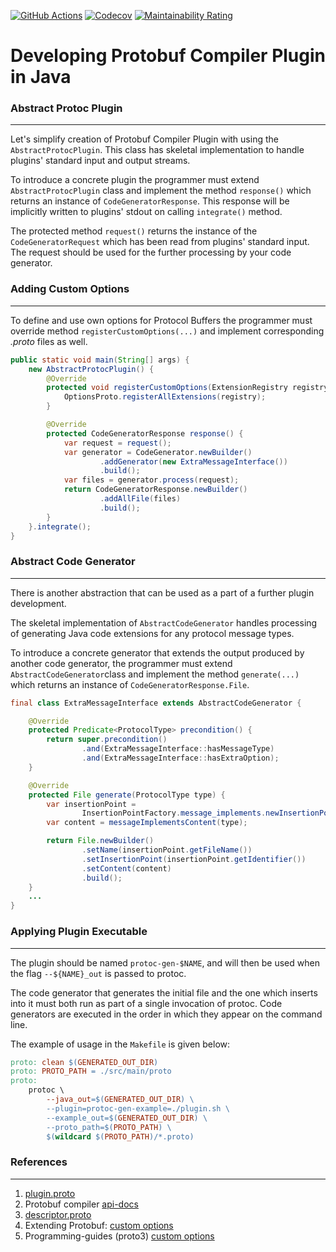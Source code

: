 [![GitHub Actions](https://github.com/raccoons-co/abstract-protobuf-plugin/actions/workflows/maven.yml/badge.svg)](https://github.com/raccoons-co/jru-telegrambot/actions)
[![Codecov](https://codecov.io/gh/raccoons-co/abstract-protobuf-plugin/graph/badge.svg?token=y9xaNeJ4Lz)](https://codecov.io/gh/raccoons-co/abstract-protobuf-plugin)
[![Maintainability Rating](https://sonarcloud.io/api/project_badges/measure?project=raccoons-co_abstract-protobuf-plugin&metric=sqale_rating)](https://sonarcloud.io/summary/new_code?id=raccoons-co_abstract-protobuf-plugin)

# Developing Protobuf Compiler Plugin in Java

### Abstract Protoc Plugin

---

Let's simplify creation of Protobuf Compiler Plugin with using the
`AbstractProtocPlugin`. This class has skeletal implementation to handle
plugins' standard input and output streams.

To introduce a concrete plugin the programmer must extend `AbstractProtocPlugin`
class and implement the method `response()` which returns an instance of 
`CodeGeneratorResponse`. This response will be implicitly written to plugins'
stdout on calling `integrate()` method.

The protected method `request()` returns the instance of the 
`CodeGeneratorRequest` which has been read from plugins' standard input.
The request should be used for the further processing by your code generator.

### Adding Custom Options

---

To define and use own options for Protocol Buffers the programmer must override 
method `registerCustomOptions(...)` and  implement corresponding *.proto* files 
as well.

``` Java
public static void main(String[] args) {
    new AbstractProtocPlugin() {
        @Override
        protected void registerCustomOptions(ExtensionRegistry registry) {
            OptionsProto.registerAllExtensions(registry);
        }

        @Override
        protected CodeGeneratorResponse response() {
            var request = request();
            var generator = CodeGenerator.newBuilder()
                    .addGenerator(new ExtraMessageInterface())
                    .build();
            var files = generator.process(request);
            return CodeGeneratorResponse.newBuilder()
                    .addAllFile(files)
                    .build();
        }
    }.integrate();
}
```
 
### Abstract Code Generator

---
There is another abstraction that can be used as a part of a further plugin 
development.

The skeletal implementation of `AbstractCodeGenerator` handles processing of
generating Java code extensions for any protocol message types.

To introduce a concrete generator that extends the output produced by another 
code generator, the programmer must extend `AbstractCodeGenerator`class and 
implement the method `generate(...)` which returns an instance of
`CodeGeneratorResponse.File`.

``` Java
final class ExtraMessageInterface extends AbstractCodeGenerator {

    @Override
    protected Predicate<ProtocolType> precondition() {
        return super.precondition()
                .and(ExtraMessageInterface::hasMessageType)
                .and(ExtraMessageInterface::hasExtraOption);
    }

    @Override
    protected File generate(ProtocolType type) {
        var insertionPoint =
                InsertionPointFactory.message_implements.newInsertionPoint(type);
        var content = messageImplementsContent(type);

        return File.newBuilder()
                .setName(insertionPoint.getFileName())
                .setInsertionPoint(insertionPoint.getIdentifier())
                .setContent(content)
                .build();
    }
    ...
}
```

### Applying Plugin Executable

---

The plugin should be named `protoc-gen-$NAME`, and will then be used when the
flag `--${NAME}_out` is passed to protoc.

The code generator that generates 
the initial file and the one which inserts into it must both run as part of 
a single invocation of protoc. Code generators are executed in the order in 
which they appear on the command line.

The example of usage in the `Makefile` is given below:

~~~ Makefile
proto: clean $(GENERATED_OUT_DIR)
proto: PROTO_PATH = ./src/main/proto
proto:
    protoc \
        --java_out=$(GENERATED_OUT_DIR) \
        --plugin=protoc-gen-example=./plugin.sh \
        --example_out=$(GENERATED_OUT_DIR) \
        --proto_path=$(PROTO_PATH) \
        $(wildcard $(PROTO_PATH)/*.proto)
~~~

### References

---

1. [plugin.proto](https://github.com/protocolbuffers/protobuf/blob/main/src/google/protobuf/compiler/plugin.proto)
2. Protobuf compiler [api-docs](https://protobuf.dev/reference/java/api-docs/com/google/protobuf/compiler/package-summary.html)
3. [descriptor.proto](https://github.com/protocolbuffers/protobuf/blob/main/src/google/protobuf/descriptor.proto)
4. Extending Protobuf: [custom options](https://giorgio.azzinna.ro/2017/07/extending-protobuf-custom-options/)
5. Programming-guides (proto3) [custom options](https://protobuf.dev/programming-guides/proto3/#customoptions)